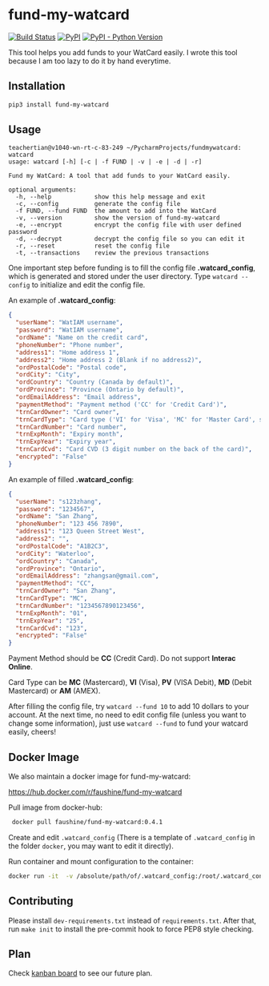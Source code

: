 # fund-my-watcard

[![Build Status](https://travis-ci.org/xingweitian/fund-my-watcard.svg?branch=master)](https://travis-ci.org/xingweitian/fund-my-watcard)
[![PyPI](https://img.shields.io/pypi/v/fund-my-watcard.svg)](https://pypi.org/project/fund-my-watcard)
[![PyPI - Python Version](https://img.shields.io/pypi/pyversions/fund-my-watcard.svg)](https://pypi.org/project/fund-my-watcard)

This tool helps you add funds to your WatCard easily. I wrote this tool because I am too lazy to do it by hand everytime.

## Installation

```bash
pip3 install fund-my-watcard
```

## Usage

```
teachertian@v1040-wn-rt-c-83-249 ~/PycharmProjects/fundmywatcard: watcard
usage: watcard [-h] [-c | -f FUND | -v | -e | -d | -r]

Fund my WatCard: A tool that add funds to your WatCard easily.

optional arguments:
  -h, --help            show this help message and exit
  -c, --config          generate the config file
  -f FUND, --fund FUND  the amount to add into the WatCard
  -v, --version         show the version of fund-my-watcard
  -e, --encrypt         encrypt the config file with user defined password
  -d, --decrypt         decrypt the config file so you can edit it
  -r, --reset           reset the config file
  -t, --transactions    review the previous transactions
```

One important step before funding is to fill the config file **.watcard_config**, which is generated and stored under the user directory. Type `watcard --config` to initialize and edit the config file.

An example of **.watcard_config**:

```json
{
  "userName": "WatIAM username",
  "password": "WatIAM username",
  "ordName": "Name on the credit card",
  "phoneNumber": "Phone number",
  "address1": "Home address 1",
  "address2": "Home address 2 (Blank if no address2)",
  "ordPostalCode": "Postal code",
  "ordCity": "City",
  "ordCountry": "Country (Canada by default)",
  "ordProvince": "Province (Ontario by default)",
  "ordEmailAddress": "Email address",
  "paymentMethod": "Payment method ('CC' for 'Credit Card')",
  "trnCardOwner": "Card owner",
  "trnCardType": "Card type ('VI' for 'Visa', 'MC' for 'Master Card', see more card types below)",
  "trnCardNumber": "Card number",
  "trnExpMonth": "Expiry month",
  "trnExpYear": "Expiry year",
  "trnCardCvd": "Card CVD (3 digit number on the back of the card)",
  "encrypted": "False"
}
```

An example of filled **.watcard_config**:

```json
{
  "userName": "s123zhang",
  "password": "1234567",
  "ordName": "San Zhang",
  "phoneNumber": "123 456 7890",
  "address1": "123 Queen Street West",
  "address2": "",
  "ordPostalCode": "A1B2C3",
  "ordCity": "Waterloo",
  "ordCountry": "Canada",
  "ordProvince": "Ontario",
  "ordEmailAddress": "zhangsan@gmail.com",
  "paymentMethod": "CC",
  "trnCardOwner": "San Zhang",
  "trnCardType": "MC",
  "trnCardNumber": "1234567890123456",
  "trnExpMonth": "01",
  "trnExpYear": "25",
  "trnCardCvd": "123",
  "encrypted": "False"
}
```

Payment Method should be **CC** (Credit Card). Do not support **Interac Online**.

Card Type can be **MC** (Mastercard), **VI** (Visa), **PV** (VISA Debit), **MD** (Debit Mastercard) or **AM** (AMEX).

After filling the config file, try `watcard --fund 10` to add 10 dollars to your account. At the next time, no need to edit config file (unless you want to change some information), just use `watcard --fund` to fund your watcard easily, cheers!

## Docker Image

We also maintain a docker image for fund-my-watcard:

https://hub.docker.com/r/faushine/fund-my-watcard

Pull image from docker-hub: 
   
```bash
 docker pull faushine/fund-my-watcard:0.4.1
 ```

Create and edit `.watcard_config` (There is a template of `.watcard_config` in the folder `docker`, you may want to edit it directly). 

Run container and mount configuration to the container:
   
```bash
docker run -it  -v /absolute/path/of/.watcard_config:/root/.watcard_config faushine/fund-my-watcard:0.3.1
```


## Contributing

Please install `dev-requirements.txt` instead of `requirements.txt`. After that, run `make init` to install the pre-commit hook to force PEP8 style checking.

## Plan

Check [kanban board](https://github.com/xingweitian/fund-my-watcard/projects) to see our future plan.
